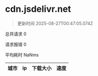 
  # cdn.jsdelivr.net

  > 更新时间 2025-08-27T00:47:05.074Z
  
  总共请求 0

  请求报错 0

  平均耗时 NaNms

|城市|ip|下载大小|速度|
|-----|----------|---|---|

  